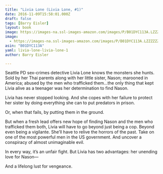 ```yaml
---
title: "Livia Lone (Livia Lone, #1)"
date: 2016-11-09T15:58:01.000Z
draft: false
tags: [Barry Eisler]
layout: book
image: https://images-na.ssl-images-amazon.com/images/P/B01DYC113A.LZZZZZZZ.jpg
image: 
  - https://images-na.ssl-images-amazon.com/images/P/B01DYC113A.LZZZZZZZ.jpg
asin: "B01DYC113A"
yaml: livia-lone-livia-lone-1
author: Barry Eisler

---
```


Seattle PD sex-crimes detective Livia Lone knows the monsters she hunts. Sold by her Thai parents along with her little sister, Nason; marooned in America; abused by the men who trafficked them…the only thing that kept Livia alive as a teenager was her determination to find Nason.

Livia has never stopped looking. And she copes with her failure to protect her sister by doing everything she can to put predators in prison.

Or, when that fails, by putting them in the ground.

But when a fresh lead offers new hope of finding Nason and the men who trafficked them both, Livia will have to go beyond just being a cop. Beyond even being a vigilante. She’ll have to relive the horrors of the past. Take on one of the most powerful men in the US government. And uncover a conspiracy of almost unimaginable evil.

In every way, it’s an unfair fight. But Livia has two advantages: her unending love for Nason—

And a lifelong lust for vengeance.